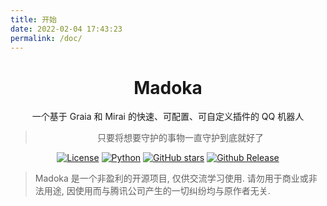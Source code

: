```yaml
---
title: 开始
date: 2022-02-04 17:43:23
permalink: /doc/
---
```


<div align="center">

# Madoka

一个基于 Graia 和 Mirai 的快速、可配置、可自定义插件的 QQ 机器人

> 只要将想要守护的事物一直守护到底就好了

<p>
  <a href="https://www.gnu.org/licenses/agpl-3.0.html" target="_blank"><img src="https://img.shields.io/badge/license-AGPL--v3-green" alt="License" class="no-zoom"></a>
  <a href="https://docs.python.org/zh-cn/3.8/" target="_blank"><img src="https://img.shields.io/badge/python-3.8-blue" alt="Python" class="no-zoom"></a>
  <a href="https://github.com/MadokaProject/Madoka" target="_blank"><img src='https://img.shields.io/github/stars/MadokaProject/Madoka' alt='GitHub stars' class="no-zoom"></a>
  <a href="https://github.com/MadokaProject/Madoka/releases/latest" target="_blank"><img src='https://img.shields.io/github/v/release/MadokaProject/Madoka' alt='Github Release' class="no-zoom"></a>
</p>

</div>

> Madoka 是一个非盈利的开源项目, 仅供交流学习使用. 请勿用于商业或非法用途, 因使用而与腾讯公司产生的一切纠纷均与原作者无关.
